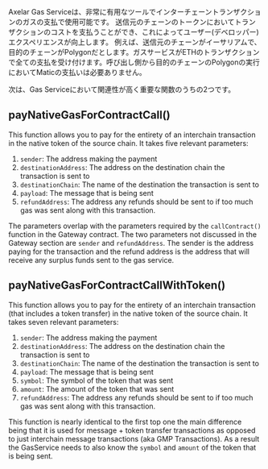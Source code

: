 Axelar Gas Serviceは、非常に有用なツールでインターチェーントランザクションのガスの支払で使用可能です。 送信元のチェーンのトークンにおいてトランザクションのコストを支払うことができ、これによってユーザー(デベロッパー)エクスペリエンスが向上します。 例えば、送信元のチェーンがイーサリアムで、目的のチェーンがPolygonだとします。ガスサービスがETHのトランザクションで全ての支払を受け付けます。呼び出し側から目的のチェーンのPolygonの実行においてMaticの支払いは必要ありません。

次は、Gas Serviceにおいて関連性が高く重要な関数のうちの2つです。

## payNativeGasForContractCall()

This function allows you to pay for the entirety of an interchain transaction in the native token of the source chain. It takes five relevant parameters:

1. `sender`: The address making the payment
2. `destinationAddress`: The address on the destination chain the transaction is sent to
3. `destinationChain`: The name of the destination the transaction is sent to
4. `payload`: The message that is being sent
5. `refundAddress`: The address any refunds should be sent to if too much gas was sent along with this transaction.

The parameters overlap with the parameters required by the `callContract()` function in the Gateway contract. The two parameters not discussed in the Gateway section are `sender` and `refundAddress`. The sender is the address paying for the transaction and the refund address is the address that will receive any surplus funds sent to the gas service.

## payNativeGasForContractCallWithToken()

This function allows you to pay for the entirety of an interchain transaction (that includes a token transfer) in the native token of the source chain. It takes seven relevant parameters:

1. `sender`: The address making the payment
2. `destinationAddress`: The address on the destination chain the transaction is sent to
3. `destinationChain`: The name of the destination the transaction is sent to
4. `payload`: The message that is being sent
5. `symbol`: The symbol of the token that was sent
6. `amount`: The amount of the token that was sent
7. `refundAddress`: The address any refunds should be sent to if too much gas was sent along with this transaction.

This function is nearly identical to the first top one the main difference being that it is used for message + token transfer transactions as opposed to just interchain message transactions (aka GMP Transactions). As a result the GasService needs to also know the `symbol` and `amount` of the token that is being sent.
